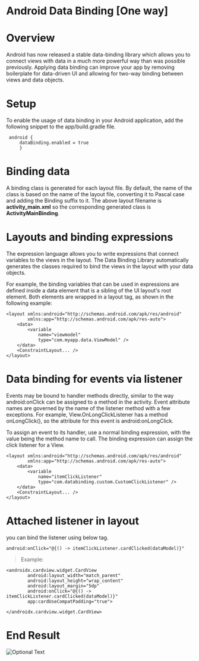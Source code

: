 # Android Data Binding [One way]

# Overview

Android has now released a stable data-binding library which allows you to connect views with data in a much more powerful way than was possible  previously. Applying data binding can improve your app by removing boilerplate for data-driven UI and allowing for two-way binding between views and data objects.


# Setup
To enable the usage of data binding in your Android application, add the following snippet to the app/build.gradle file.

```
 android {
     dataBinding.enabled = true
     }
```

# Binding data

A binding class is generated for each layout file. By default, the name of the class is based on the name of the layout file, converting it to Pascal case and adding the Binding suffix to it. The above layout filename is **activity_main.xml** so the corresponding generated class is **ActivityMainBinding**.

# Layouts and binding expressions

The expression language allows you to write expressions that connect variables to the views in the layout. The Data Binding Library automatically  generates the classes required to bind the views in the layout with your data objects.

For example, the binding variables that can be used in expressions are defined inside a data element that is a sibling of the UI layout's root element. Both elements are wrapped in a layout tag, as shown in the following example:

```
<layout xmlns:android="http://schemas.android.com/apk/res/android"
        xmlns:app="http://schemas.android.com/apk/res-auto">
    <data>
        <variable
            name="viewmodel"
            type="com.myapp.data.ViewModel" />
    </data>
    <ConstraintLayout... /> 
</layout>
```

# Data binding for events via listener

Events may be bound to handler methods directly, similar to the way android:onClick can be assigned to a method in the activity. Event attribute names are governed by the name of the listener method with a few exceptions. For example, View.OnLongClickListener has a method onLongClick(), so the attribute for this event is android:onLongClick.

To assign an event to its handler, use a normal binding expression, with the value being the method name to call. The binding expression can assign the click listener for a View.


```
<layout xmlns:android="http://schemas.android.com/apk/res/android"
        xmlns:app="http://schemas.android.com/apk/res-auto">
    <data>
        <variable
            name="itemClickListener"
            type="com.databinding.custom.CustomClickListener" />
    </data>
    <ConstraintLayout... /> 
</layout>
```
# Attached listener in layout
you can bind the listener using below tag.

```
android:onClick="@{() -> itemClickListener.cardClicked(dataModel)}"
```
> Example:
```
<androidx.cardview.widget.CardView
        android:layout_width="match_parent"
        android:layout_height="wrap_content"
        android:layout_margin="5dp"
        android:onClick="@{() -> itemClickListener.cardClicked(dataModel)}"
        app:cardUseCompatPadding="true">

</androidx.cardview.widget.CardView>
```

# End Result
![Optional Text](../master/data_binding.gif)
